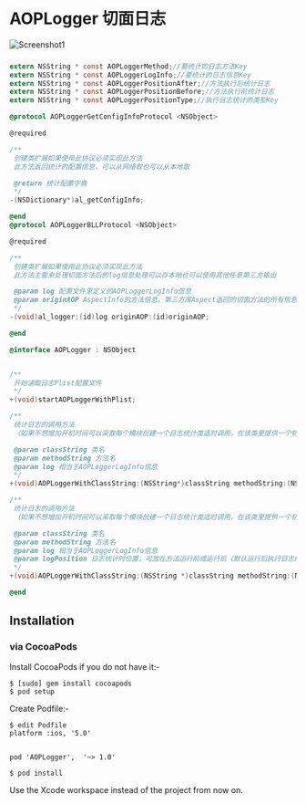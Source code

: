 # AOPLogger 切面日志

![Screenshot1](http://heroims.github.io/AOPLogger/QQ20170306-012628.png "Screenshot1") 

###
```Objective-C
extern NSString * const AOPLoggerMethod;//要统计的日志方法Key
extern NSString * const AOPLoggerLogInfo;//要统计的日志信息Key
extern NSString * const AOPLoggerPositionAfter;//方法执行后统计日志
extern NSString * const AOPLoggerPositionBefore;//方法执行前统计日志
extern NSString * const AOPLoggerPositionType;//执行日志统计的类型Key

@protocol AOPLoggerGetConfigInfoProtocol <NSObject>

@required

/**
 创建类扩展如果使用此协议必须实现此方法
 此方法返回统计的配置信息，可以从网络取也可以从本地取

 @return 统计配置字典
 */
-(NSDictionary*)al_getConfigInfo;

@end
@protocol AOPLoggerBLLProtocol <NSObject>

@required

/**
 创建类扩展如果使用此协议必须实现此方法
 此方法主要来处理切面方法后的log信息处理可以存本地也可以使用其他任意第三方输出

 @param log 配置文件里定义的AOPLoggerLogInfo信息
 @param originAOP AspectInfo的方法信息，第三方库Aspect返回的切面方法的所有信息
 */
-(void)al_logger:(id)log originAOP:(id)originAOP;

@end

@interface AOPLogger : NSObject


/**
 开始读取日志Plist配置文件
 */
+(void)startAOPLoggerWithPlist;

/**
 统计日志的调用方法
 （如果不想增加开机时间可以采取每个模块创建一个日志统计类适时调用，在该类里提供一个初始化方法，内部调用此即可）

 @param classString 类名
 @param methodString 方法名
 @param log 相当于AOPLoggerLogInfo信息
 */
+(void)AOPLoggerWithClassString:(NSString*)classString methodString:(NSString*)methodString log:(id)log;

/**
 统计日志的调用方法
 （如果不想增加开机时间可以采取每个模块创建一个日志统计类适时调用，在该类里提供一个初始化方法，内部调用此即可）

 @param classString 类名
 @param methodString 方法名
 @param log 相当于AOPLoggerLogInfo信息
 @param logPosition 日志统计时位置，可放在方法运行前或运行后（默认运行后执行日志统计）
 */
+(void)AOPLoggerWithClassString:(NSString *)classString methodString:(NSString *)methodString log:(id)log logPosition:(NSString*)logPosition;

@end

```
## Installation

### via CocoaPods
Install CocoaPods if you do not have it:-
````
$ [sudo] gem install cocoapods
$ pod setup
````
Create Podfile:-
````
$ edit Podfile
platform :ios, '5.0'


pod 'AOPLogger',  '~> 1.0'

$ pod install
````
Use the Xcode workspace instead of the project from now on.
